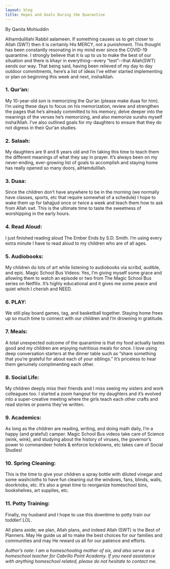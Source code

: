 ```yaml
---
layout: blog
title: Hopes and Goals During the Quarantine
---
```

By Qanita Mohiuddin

Alhamdulillahi Rabbil aalameen.  If something causes us to get closer to Allah (SWT) then it is certainly His MERCY, not a punishment.  This thought has been constantly resonating in my mind ever since the COVID-19 quarantine.  I strongly believe that it is up to us to make the best of our situation and there is khayr in everything--every “test”--that Allah(SWT) sends our way.  That being said, having been relieved of my day to day outdoor commitments, here’s a list of ideas I’ve either started implementing or plan on beginning this week and next, inshaAllah.

### 1. Qur’an:
My 10-year-old son is memorizing the Qur’an (please make duaa for him).  I’m using these days to focus on his memorization, review and strengthen the pages that he’s already committed to his memory, delve deeper into the meanings of the verses he’s memorizing, and also memorize surahs myself insha’Allah.  I’ve also outlined goals for my daughters to ensure that they do not digress in their Qur’an studies.
### 2. Salaah:
My daughters are 9 and 6 years old and I’m taking this time to teach them the different meanings of what they say in prayer.  It’s always been on my never-ending, ever-growing list of goals to accomplish and staying home has really opened so many doors, alHamdulillah.
### 3. Duaa:
Since the children don’t have anywhere to be in the morning (we normally have classes, sports, etc that require somewhat of a schedule) I hope to wake them up for tahajjud once or twice a week and teach them how to ask from Allah swt. This is the ultimate time to taste the sweetness of worshipping in the early hours.
### 4. Read Aloud:
I just finished reading aloud The Ember Ends by S.D. Smith.  I’m using every extra minute I have to read aloud to my children who are of all ages.  
### 5. Audiobooks:
My children do lots of art while listening to audiobooks via scribd, audible, and epic.
Magic School Bus Videos:  Yes, I’m giving myself some grace and allowing them to watch an episode or two from The Magic School Bus series on Netfllix.  It’s highly educational and it gives me some peace and quiet which I cherish and NEED.
### 6. PLAY:
We still play board games, tag, and basketball together.  Staying home frees up so much time to connect with our children and I’m drowning in gratitude.
### 7. Meals:
A total unexpected outcome of the quarantine is that my food actually tastes good and my children are enjoying nutritious meals for once.  I love using deep conversation starters at the dinner table such as “share something that you’re grateful for about each of your siblings.”  It’s priceless to hear them genuinely complimenting each other.  
### 8. Social Life:
My children deeply miss their friends and I miss seeing my sisters and work colleagues too.  I started a zoom hangout for my daughters and it’s evolved into a super-creative meeting where the girls teach each other crafts and read stories or poems they’ve written.  
### 9. Academics:
As long as the children are reading, writing, and doing math daily, I’m a happy (and grateful) camper.  Magic School Bus videos take care of Science (wink, wink), and studying about the history of viruses, the governor’s power to commandeer hotels & enforce lockdowns, etc takes care of Social Studies!
### 10. Spring Cleaning:
This is the time to give your children a spray bottle with diluted vinegar and some washcloths to have fun cleaning out the windows, fans, blinds, walls, doorknobs, etc.  It’s also a great time to reorganize homeschool bins, bookshelves, art supplies, etc.
### 11. Potty Training: 
Finally, my husband and I hope to use this downtime to potty train our toddler! LOL.

All plans aside;  we plan, Allah plans, and indeed Allah (SWT) is the Best of Planners.  May He guide us all to make the best choices for our families and communities and may He reward us all for our patience and efforts.  

*Author’s note: I am a homeschooling mother of six, and also serve as a homeschool teacher for Cabrillo Point Academy.  If you need assistance with anything homeschool related, please do not hesitate to contact me.*  
